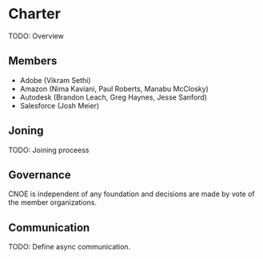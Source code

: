 # Charter

TODO: Overview

## Members

* Adobe (Vikram Sethi)
* Amazon (Nima Kaviani, Paul Roberts, Manabu McClosky)
* Autodesk (Brandon Leach, Greg Haynes, Jesse Sanford)
* Salesforce (Josh Meier)

## Joning

TODO: Joining proceess

## Governance

CNOE is independent of any foundation and decisions are made by vote of the member organizations.

## Communication

TODO: Define async communication.